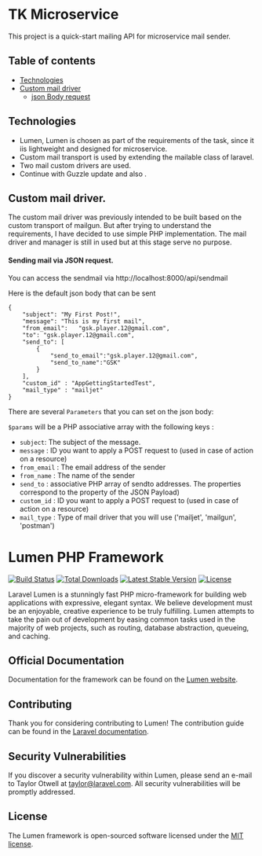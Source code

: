 # TK Microservice
This project is a quick-start mailing API for microservice mail sender. 

## Table of contents

- [Technologies](#technologies)
- [Custom mail driver](#custom-mail-driver)
    - [json Body request](#json-body-request)

## Technologies
- Lumen, Lumen is chosen as part of the requirements of the task, since it iis lightweight and designed for microservice. 
- Custom mail transport is used by extending the mailable class of laravel. 
- Two mail custom drivers are used.
- Continue with Guzzle update and also . 

## Custom mail driver.
The custom mail driver was previously intended to be built based on the custom transport of mailgun. But after trying to understand the requirements, I have decided to use simple PHP implementation.
The mail driver and manager is still in used but at this stage serve no purpose. 


#### Sending mail via JSON request.
You can access the sendmail via http://localhost:8000/api/sendmail

Here is the default json body that can be sent
```
{
	"subject": "My First Post!",
    "message": "This is my first mail",
	"from_email":   "gsk.player.12@gmail.com",
	"to": "gsk.player.12@gmail.com",
    "send_to": [
		{
			"send_to_email":"gsk.player.12@gmail.com",
			"send_to_name":"GSK"
		}
	],
	"custom_id" : "AppGettingStartedTest",
	"mail_type" : "mailjet"
}
```

There are several `Parameters` that you can set on the json body:

`$params` will be a PHP associative array with the following keys :

 - `subject`: The subject of the message.
 - `message` : ID you want to apply a POST request to (used in case of action on a resource) 
 - `from_email` : The email address of the sender
 - `from_name`  : The name of the sender
 - `send_to` : associative PHP array of sendto addresses. The properties correspond to the property of the JSON Payload)
 - `custom_id` : ID you want to apply a POST request to (used in case of action on a resource) 
 - `mail_type` : Type of mail driver that you will use ('mailjet', 'mailgun', 'postman')
 


# Lumen PHP Framework

[![Build Status](https://travis-ci.org/laravel/lumen-framework.svg)](https://travis-ci.org/laravel/lumen-framework)
[![Total Downloads](https://img.shields.io/packagist/dt/laravel/lumen-framework)](https://packagist.org/packages/laravel/lumen-framework)
[![Latest Stable Version](https://img.shields.io/packagist/v/laravel/lumen-framework)](https://packagist.org/packages/laravel/lumen-framework)
[![License](https://img.shields.io/packagist/l/laravel/lumen)](https://packagist.org/packages/laravel/lumen-framework)

Laravel Lumen is a stunningly fast PHP micro-framework for building web applications with expressive, elegant syntax. We believe development must be an enjoyable, creative experience to be truly fulfilling. Lumen attempts to take the pain out of development by easing common tasks used in the majority of web projects, such as routing, database abstraction, queueing, and caching.

## Official Documentation

Documentation for the framework can be found on the [Lumen website](https://lumen.laravel.com/docs).

## Contributing

Thank you for considering contributing to Lumen! The contribution guide can be found in the [Laravel documentation](https://laravel.com/docs/contributions).

## Security Vulnerabilities

If you discover a security vulnerability within Lumen, please send an e-mail to Taylor Otwell at taylor@laravel.com. All security vulnerabilities will be promptly addressed.

## License

The Lumen framework is open-sourced software licensed under the [MIT license](https://opensource.org/licenses/MIT).


